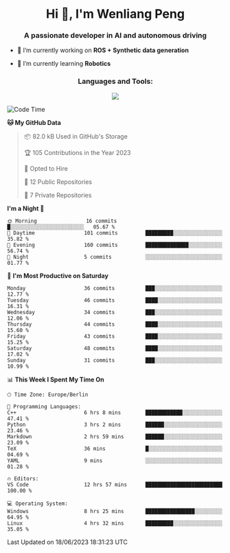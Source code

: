 <h1 align="center">Hi 👋, I'm Wenliang Peng</h1>
<h3 align="center">A passionate developer in AI and autonomous driving</h3>

- 🔭 I’m currently working on **ROS + Synthetic data generation**

- 🌱 I’m currently learning **Robotics**

<!-- <h3 align="left">Connect with me:</h3> -->
<!-- <p align="left">
</p> -->

<h3 align="center">Languages and Tools:</h3>
<p align="center">
  <a href="https://skillicons.dev">
    <img src="https://skillicons.dev/icons?i=cpp,ros,docker,azure,git,linux,py,pytorch,cmake,md&perline=5" />
  </a>
</p>


<!-- <p><img align="center" src="https://github-readme-stats.vercel.app/api/top-langs?username=bpwl0121&show_icons=true&locale=en&layout=compact" alt="bpwl0121" /></p> -->

<!-- <p><img align="center" src="https://github-readme-streak-stats.herokuapp.com/?user=bpwl0121&" alt="bpwl0121" /></p> -->

<!--START_SECTION:waka-->
![Code Time](http://img.shields.io/badge/Code%20Time-61%20hrs%2020%20mins-blue)

**🐱 My GitHub Data** 

> 📦 82.0 kB Used in GitHub's Storage 
 > 
> 🏆 105 Contributions in the Year 2023
 > 
> 💼 Opted to Hire
 > 
> 📜 12 Public Repositories 
 > 
> 🔑 7 Private Repositories 
 > 
**I'm a Night 🦉** 

```text
🌞 Morning                16 commits          █░░░░░░░░░░░░░░░░░░░░░░░░   05.67 % 
🌆 Daytime                101 commits         █████████░░░░░░░░░░░░░░░░   35.82 % 
🌃 Evening                160 commits         ██████████████░░░░░░░░░░░   56.74 % 
🌙 Night                  5 commits           ░░░░░░░░░░░░░░░░░░░░░░░░░   01.77 % 
```
📅 **I'm Most Productive on Saturday** 

```text
Monday                   36 commits          ███░░░░░░░░░░░░░░░░░░░░░░   12.77 % 
Tuesday                  46 commits          ████░░░░░░░░░░░░░░░░░░░░░   16.31 % 
Wednesday                34 commits          ███░░░░░░░░░░░░░░░░░░░░░░   12.06 % 
Thursday                 44 commits          ████░░░░░░░░░░░░░░░░░░░░░   15.60 % 
Friday                   43 commits          ████░░░░░░░░░░░░░░░░░░░░░   15.25 % 
Saturday                 48 commits          ████░░░░░░░░░░░░░░░░░░░░░   17.02 % 
Sunday                   31 commits          ███░░░░░░░░░░░░░░░░░░░░░░   10.99 % 
```


📊 **This Week I Spent My Time On** 

```text
🕑︎ Time Zone: Europe/Berlin

💬 Programming Languages: 
C++                      6 hrs 8 mins        ████████████░░░░░░░░░░░░░   47.41 % 
Python                   3 hrs 2 mins        ██████░░░░░░░░░░░░░░░░░░░   23.46 % 
Markdown                 2 hrs 59 mins       ██████░░░░░░░░░░░░░░░░░░░   23.09 % 
TeX                      36 mins             █░░░░░░░░░░░░░░░░░░░░░░░░   04.69 % 
YAML                     9 mins              ░░░░░░░░░░░░░░░░░░░░░░░░░   01.28 % 

🔥 Editors: 
VS Code                  12 hrs 57 mins      █████████████████████████   100.00 % 

💻 Operating System: 
Windows                  8 hrs 25 mins       ████████████████░░░░░░░░░   64.95 % 
Linux                    4 hrs 32 mins       █████████░░░░░░░░░░░░░░░░   35.05 % 
```


 Last Updated on 18/06/2023 18:31:23 UTC
<!--END_SECTION:waka-->
